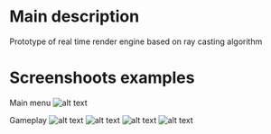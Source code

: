 # Main description
Prototype of real time render engine based on ray casting algorithm

# Screenshoots examples
 Main menu
 ![alt text](https://github.com/Sladge17/Wolf3D/blob/master/Sceenshoots/MainMenu.png) 
 
 Gameplay
 ![alt text](https://github.com/Sladge17/Wolf3D/blob/master/Sceenshoots/Gameplay1.png) 
 ![alt text](https://github.com/Sladge17/Wolf3D/blob/master/Sceenshoots/Gameplay2.png) 
 ![alt text](https://github.com/Sladge17/Wolf3D/blob/master/Sceenshoots/Gameplay3.png) 
 ![alt text](https://github.com/Sladge17/Wolf3D/blob/master/Sceenshoots/Gameplay4.png) 
